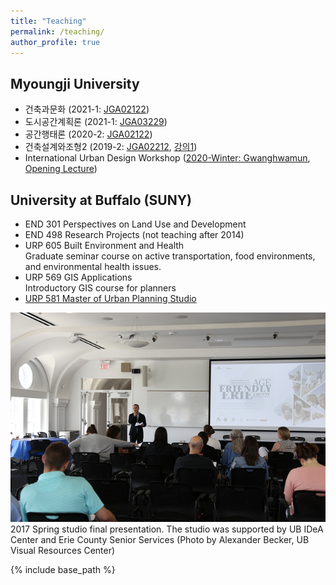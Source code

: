 ```yaml
---
title: "Teaching"
permalink: /teaching/
author_profile: true
---
```


## Myoungji University
* 건축과문화 (2021-1: [JGA02122](https://docs.google.com/document/d/1dVx07pG6biUTuzkE-RqXMIfZKCOTYeCMiHyw6X22mMU/edit?usp=sharing))
* 도시공간계획론 (2021-1: [JGA03229](https://docs.google.com/document/d/1GV8NszaMMWn0HQDDbLaSo_BAisI_qoepQkMdx6EnlJc/edit?usp=sharing))
* 공간행태론 (2020-2: [JGA02122](https://docs.google.com/document/d/1TSRz_9CB0Sq9mkmbqKMgJtbjurchE6Vl0Y42zvlQK2c/edit?usp=sharing))
* 건축설계와조형2 (2019-2: [JGA02212](https://docs.google.com/presentation/d/18ZuqlDc0LrrzNuHLu_mkXySXdQWisEFgwd4Xz4VcYys/edit?usp=sharing), [강의1](https://docs.google.com/presentation/d/e/2PACX-1vQrvv2IcBnlN-e3TZKyzXgvmZMV8tCAC50uG8Pwa_m5vG8rlmGRe-oqrkuBiwqs9a5YUyWH-qqE8wTU/pub?start=false&loop=false&delayms=3000))
* International Urban Design Workshop ([2020-Winter: Gwanghwamun](https://docs.google.com/document/d/1Hil4O356NuZoOrPqeXTfwnCR9GHZIO1Mlo0PgSlCTtc/edit?usp=sharing), [Opening Lecture](https://docs.google.com/presentation/d/e/2PACX-1vQ13Of2HKerY2sat1M8tWUQceU6ZdvAQCrmYhjYkorDvHXzZtkLWBhBOUELFIUiKzcxqeX7T700AUhg/pub?start=false&loop=false&delayms=3000))

## University at Buffalo (SUNY)
* END 301 Perspectives on Land Use and Development
* END 498 Research Projects (not teaching after 2014)
* URP 605 Built Environment and Health  
  Graduate seminar course on active transportation, food environments, and environmental health issues.
* URP 569 GIS Applications  
  Introductory GIS course for planners
* [URP 581 Master of Urban Planning Studio](studio)

![class photo](/images/agefriendly.png)  
2017 Spring studio final presentation. The studio was supported by UB IDeA Center and Erie County Senior Services (Photo by Alexander Becker, UB Visual Resources Center)


{% include base_path %}

<!--
{% for post in site.teaching reversed %}
  {% include archive-single.html %}
{% endfor %}
-->
